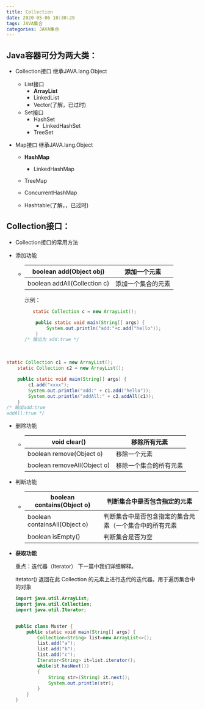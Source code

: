 ```yaml
---
title: Collection
date: 2020-05-06 10:30:29
tags: JAVA集合
categories: JAVA集合
---
```


## Java容器可分为两大类：

- Collection接口 继承JAVA.lang.Object

  - List接口
    - **ArrayList**
    - LinkedList
	<!--more-->
    - Vector(了解，已过时)
  - Set接口
    - HashSet
      - LinkedHashSet
    - TreeSet

- Map接口  继承JAVA.lang.Object

  - **HashMap**

    - LinkedHashMap

  - TreeMap

  - ConcurrentHashMap

  - Hashtable(了解，，已过时)

## Collection接口：

- Collection接口的常用方法

- 添加功能

  - | boolean add(Object obj)       | 添加一个元素       |
    | ----------------------------- | ------------------ |
    | boolean  addAll(Collection c) | 添加一个集合的元素 |

    示例：

    ```java
       static Collection c = new ArrayList();
    
        public static void main(String[] args) {
            System.out.println("add:"+c.add("hello"));
        }
    /* 输出为 add:true */
    ```

​             

```java
static Collection c1 = new ArrayList();
    static Collection c2 = new ArrayList();

    public static void main(String[] args) {
        c1.add("xxxx");
        System.out.println("add:" + c1.add("hello"));
        System.out.println("addAll:" + c2.addAll(c1));
    }
/* 输出add:true
addAll:true */ 
```

- 删除功能

  - | void clear()                | 移除所有元素           |
    | --------------------------- | ---------------------- |
    | boolean remove(Object o)    | 移除一个元素           |
    | boolean removeAll(Object o) | 移除一个集合的所有元素 |

    

- 判断功能

  - | boolean contains(Object o)    | 判断集合中是否包含指定的元素                           |
    | ----------------------------- | ------------------------------------------------------ |
    | boolean containsAll(Object o) | 判断集合中是否包含指定的集合元素（一个集合中的所有元素 |
    | boolean isEmpty()             | 判断集合是否为空                                       |

- **获取功能**

  重点：迭代器（Iterator） 下一篇中我们详细解释。

  itetator()   返回在此 Collection 的元素上进行迭代的迭代器。用于遍历集合中的对象
  
  ```java
  import java.util.ArrayList;
  import java.util.Collection;
  import java.util.Iterator;
  
  
  public class Muster {
      public static void main(String[] args) {
          Collection<String> list=new ArrayList<>();
          list.add("a");
          list.add("b");
          list.add("c");
          Iterator<String> it=list.iterator();
          while(it.hasNext())
          {
              String str=(String) it.next();
              System.out.println(str);
          }
      }
  }
  ```
  
  